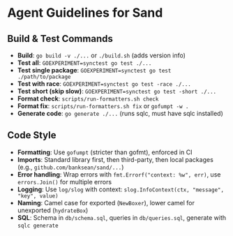 # Agent Guidelines for Sand

## Build & Test Commands
- **Build**: `go build -v ./...` or `./build.sh` (adds version info)
- **Test all**: `GOEXPERIMENT=synctest go test ./...`
- **Test single package**: `GOEXPERIMENT=synctest go test ./path/to/package`
- **Test with race**: `GOEXPERIMENT=synctest go test -race ./...`
- **Test short (skip slow)**: `GOEXPERIMENT=synctest go test -short ./...`
- **Format check**: `scripts/run-formatters.sh check`
- **Format fix**: `scripts/run-formatters.sh fix` or `gofumpt -w .`
- **Generate code**: `go generate ./...` (runs sqlc, must have sqlc installed)

## Code Style
- **Formatting**: Use `gofumpt` (stricter than gofmt), enforced in CI
- **Imports**: Standard library first, then third-party, then local packages (e.g., `github.com/banksean/sand/...`)
- **Error handling**: Wrap errors with `fmt.Errorf("context: %w", err)`, use `errors.Join()` for multiple errors
- **Logging**: Use `log/slog` with context: `slog.InfoContext(ctx, "message", "key", value)`
- **Naming**: Camel case for exported (`NewBoxer`), lower camel for unexported (`hydrateBox`)
- **SQL**: Schema in `db/schema.sql`, queries in `db/queries.sql`, generate with `sqlc generate`
